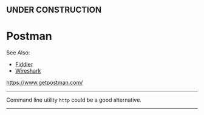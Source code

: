 ## UNDER CONSTRUCTION

# Postman

See Also:

  - [Fiddler](Fiddler.md)
  - [Wireshark](Wireshark.md)

https://www.getpostman.com/

---

Command line utility `http` could be a good alternative.

---